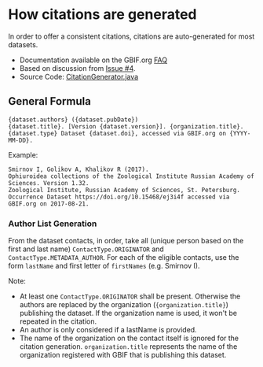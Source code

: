 # How citations are generated

In order to offer a consistent citations, citations are auto-generated for most datasets.
 * Documentation available on the GBIF.org [FAQ](https://www.gbif.org/faq?q=citation)
 * Based on discussion from [Issue #4](https://github.com/gbif/registry/issues/4).
 * Source Code: [CitationGenerator.java](https://github.com/gbif/registry/blob/master/registry-metadata/src/main/java/org/gbif/registry/metadata/CitationGenerator.java)

## General Formula
```
{dataset.authors} ({dataset.pubDate})
{dataset.title}. [Version {dataset.version}]. {organization.title}.
{dataset.type} Dataset {dataset.doi}, accessed via GBIF.org on {YYYY-MM-DD}.
```

Example:

```
Smirnov I, Golikov A, Khalikov R (2017).
Ophiuroidea collections of the Zoological Institute Russian Academy of Sciences. Version 1.32.
Zoological Institute, Russian Academy of Sciences, St. Petersburg.
Occurrence Dataset https://doi.org/10.15468/ej3i4f accessed via GBIF.org on 2017-08-21.
```

### Author List Generation

From the dataset contacts, in order, take all (unique person based on the first and last name)
`ContactType.ORIGINATOR` and `ContactType.METADATA_AUTHOR`. For each of the eligible contacts,
use the form `lastName` and first letter of `firstNames` (e.g. Smirnov I).

Note:
  * At least one `ContactType.ORIGINATOR` shall be present. Otherwise the authors are replaced
  by the organization (`{organization.title}`) publishing the dataset. If the organization name is used, it won't be repeated in the citation.
  * An author is only considered if a lastName is provided.
  * The name of the organization on the contact itself is ignored for the citation generation.
  `organization.title` represents the name of the organization registered with GBIF that is publishing this dataset.
